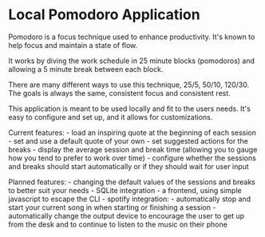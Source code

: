 # Local Pomodoro Application

Pomodoro is a focus technique used to enhance productivity. It's known to help focus and maintain a state of flow.

It works by diving the work schedule in 25 minute blocks (pomodoros) and allowing a 5 minute break between each block.

There are many different ways to use this technique, 25/5, 50/10, 120/30. The goals is always the same, consistent focus and consistent rest.

This application is meant to be used locally and fit to the users needs. It's easy to configure and set up, and it allows for customizations.

Current features:
    - load an inspiring quote at the beginning of each session
    - set and use a default quote of your own
    - set suggested actions for the breaks
    - display the average session and break time (allowing you to gauge how you tend to prefer to work over time)
    - configure whether the sessions and breaks should start automatically or if they should wait for user input

Planned features:
    - changing the default values of the sessions and breaks to better suit your needs
    - SQLite integration
    - a frontend, using simple javascript to escape the CLI
    - spotify integration:
        - automatically stop and start your current song in when starting or finishing a session
        - automatically change the output device to encourage the user to get up from the desk and to continue to listen to the music on their phone
